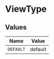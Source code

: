 # ViewType


## Values

| Name      | Value     |
| --------- | --------- |
| `DEFAULT` | default   |